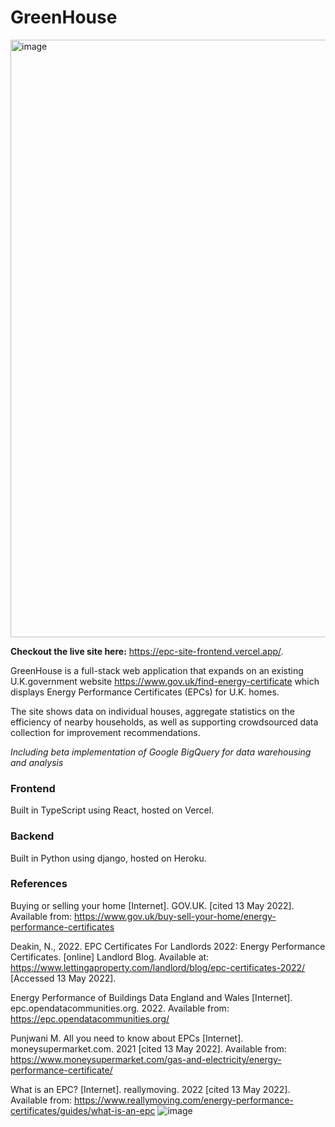 # GreenHouse

<img width="956" alt="image" src="https://user-images.githubusercontent.com/70522376/168825709-38035023-5cdb-4e47-818f-1d1b4b339c07.png">

**Checkout the live site here:** https://epc-site-frontend.vercel.app/. 

GreenHouse is a full-stack web application that expands on an existing U.K.government website https://www.gov.uk/find-energy-certificate
which displays Energy Performance Certificates (EPCs) for U.K. homes. 

The site shows data on individual houses, aggregate statistics on the efficiency of nearby households, as well as supporting
crowdsourced data collection for improvement recommendations.

*Including beta implementation of Google BigQuery for data warehousing and analysis*

### Frontend
Built in TypeScript using React, hosted on Vercel.

### Backend
Built in Python using django, hosted on Heroku.

### References

Buying or selling your home [Internet]. GOV.UK. [cited 13 May 2022]. Available from: https://www.gov.uk/buy-sell-your-home/energy-performance-certificates

Deakin, N., 2022. EPC Certificates For Landlords 2022: Energy Performance Certificates. [online] Landlord Blog. Available at: <https://www.lettingaproperty.com/landlord/blog/epc-certificates-2022/> [Accessed 13 May 2022].

Energy Performance of Buildings Data England and Wales [Internet]. epc.opendatacommunities.org. 2022. Available from: https://epc.opendatacommunities.org/

Punjwani M. All you need to know about EPCs [Internet]. moneysupermarket.com. 2021 [cited 13 May 2022]. Available from: https://www.moneysupermarket.com/gas-and-electricity/energy-performance-certificate/

What is an EPC? [Internet]. reallymoving. 2022 [cited 13 May 2022]. Available from: https://www.reallymoving.com/energy-performance-certificates/guides/what-is-an-epc
![image](https://user-images.githubusercontent.com/65945069/169016490-0e39fba6-f6fd-4954-bb54-65d2d77f7d45.png)
